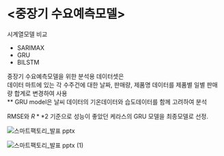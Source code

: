 # <중장기 수요예측모델>  
  
시계열모델 비교  
  
- SARIMAX
- GRU
- BILSTM  
  
중장기 수요예측모델을 위한 분석용 데이터셋은  
데이터 마트에 있는 각 수주건에 대한 날짜, 판매량, 제품명 데이터를 제품별 일별 판매량 합계로 변경하여 사용  
** GRU model은 날씨 데이터의 기온데이터와 습도데이터를 함께 고려하여 분석  

RMSE와 $R**2$ 기준으로 성능이 좋았던 케라스의 GRU 모델을 최종모델로 선정.

  
![스마트팩토리_발표 pptx](https://user-images.githubusercontent.com/86215668/146763490-457227fc-82cc-4e02-8a78-bc1b3a0d1820.jpg)  
  
![스마트팩토리_발표 pptx (1)](https://user-images.githubusercontent.com/86215668/146763565-ea809f4d-9ae2-4e78-b074-418760393ded.jpg)

